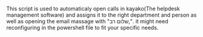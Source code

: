 This script is used to automaticaly open calls in kayako(The helpdesk management software) and assigns it to the right department and person as well as opening the email massage with "שלום רב,".
it might need reconfiguring in the powershell file to fit your specific needs.
